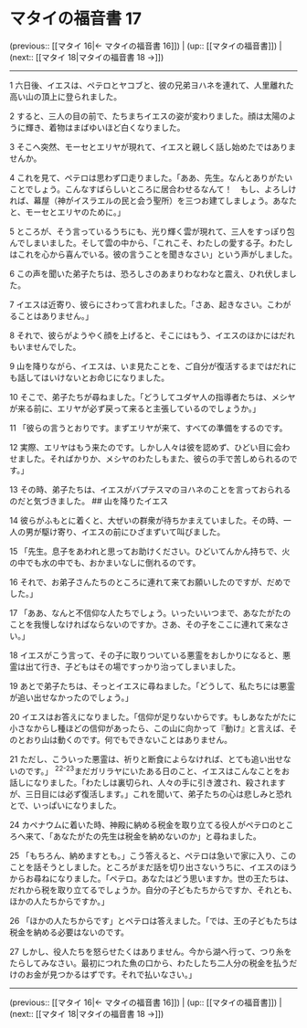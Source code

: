 # マタイの福音書 17

(previous:: [[マタイ 16|← マタイの福音書 16]]) | (up:: [[マタイの福音書]]) | (next:: [[マタイ 18|マタイの福音書 18 →]])

***


1 六日後、イエスは、ペテロとヤコブと、彼の兄弟ヨハネを連れて、人里離れた高い山の頂上に登られました。 

2 すると、三人の目の前で、たちまちイエスの姿が変わりました。顔は太陽のように輝き、着物はまばゆいほど白くなりました。 

3 そこへ突然、モーセとエリヤが現れて、イエスと親しく話し始めたではありませんか。 

4 これを見て、ペテロは思わず口走りました。「ああ、先生。なんとありがたいことでしょう。こんなすばらしいところに居合わせるなんて！　もし、よろしければ、幕屋（神がイスラエルの民と会う聖所）を三つお建てしましょう。あなたと、モーセとエリヤのために。」 

5 ところが、そう言っているうちにも、光り輝く雲が現れて、三人をすっぽり包んでしまいました。そして雲の中から、「これこそ、わたしの愛する子。わたしはこれを心から喜んでいる。彼の言うことを聞きなさい」という声がしました。 

6 この声を聞いた弟子たちは、恐ろしさのあまりわなわなと震え、ひれ伏しました。 

7 イエスは近寄り、彼らにさわって言われました。「さあ、起きなさい。こわがることはありません。」 

8 それで、彼らがようやく顔を上げると、そこにはもう、イエスのほかにはだれもいませんでした。 

9 山を降りながら、イエスは、いま見たことを、ご自分が復活するまではだれにも話してはいけないとお命じになりました。 

10 そこで、弟子たちが尋ねました。「どうしてユダヤ人の指導者たちは、メシヤが来る前に、エリヤが必ず戻って来ると主張しているのでしょうか。」 

11 「彼らの言うとおりです。まずエリヤが来て、すべての準備をするのです。 

12 実際、エリヤはもう来たのです。しかし人々は彼を認めず、ひどい目に会わせました。そればかりか、メシヤのわたしもまた、彼らの手で苦しめられるのです。」 

13 その時、弟子たちは、イエスがバプテスマのヨハネのことを言っておられるのだと気づきました。 ## 山を降りたイエス 

14 彼らがふもとに着くと、大ぜいの群衆が待ちかまえていました。その時、一人の男が駆け寄り、イエスの前にひざまずいて叫びました。 

15 「先生。息子をあわれと思ってお助けください。ひどいてんかん持ちで、火の中でも水の中でも、おかまいなしに倒れるのです。 

16 それで、お弟子さんたちのところに連れて来てお願いしたのですが、だめでした。」 

17 「ああ、なんと不信仰な人たちでしょう。いったいいつまで、あなたがたのことを我慢しなければならないのですか。さあ、その子をここに連れて来なさい。」 

18 イエスがこう言って、その子に取りついている悪霊をおしかりになると、悪霊は出て行き、子どもはその場ですっかり治ってしまいました。 

19 あとで弟子たちは、そっとイエスに尋ねました。「どうして、私たちには悪霊が追い出せなかったのでしょう。」 

20 イエスはお答えになりました。「信仰が足りないからです。もしあなたがたに小さなからし種ほどの信仰があったら、この山に向かって『動け』と言えば、そのとおり山は動くのです。何でもできないことはありません。 

21 ただし、こういった悪霊は、祈りと断食によらなければ、とても追い出せないのです。」 <sup class="versenum">22-23</sup>まだガリラヤにいたある日のこと、イエスはこんなことをお話しになりました。「わたしは裏切られ、人々の手に引き渡され、殺されますが、三日目には必ず復活します。」これを聞いて、弟子たちの心は悲しみと恐れとで、いっぱいになりました。 

24 カペナウムに着いた時、神殿に納める税金を取り立てる役人がペテロのところへ来て、「あなたがたの先生は税金を納めないのか」と尋ねました。 

25 「もちろん、納めますとも。」こう答えると、ペテロは急いで家に入り、このことを話そうとしました。ところがまだ話を切り出さないうちに、イエスのほうからお尋ねになりました。「ペテロ。あなたはどう思いますか。世の王たちは、だれから税を取り立てるでしょうか。自分の子どもたちからですか、それとも、ほかの人たちからですか。」 

26 「ほかの人たちからです」とペテロは答えました。「では、王の子どもたちは税金を納める必要はないのです。 

27 しかし、役人たちを怒らせたくはありません。今から湖へ行って、つり糸をたらしてみなさい。最初につれた魚の口から、わたしたち二人分の税金を払うだけのお金が見つかるはずです。それで払いなさい。」

***

(previous:: [[マタイ 16|← マタイの福音書 16]]) | (up:: [[マタイの福音書]]) | (next:: [[マタイ 18|マタイの福音書 18 →]])
